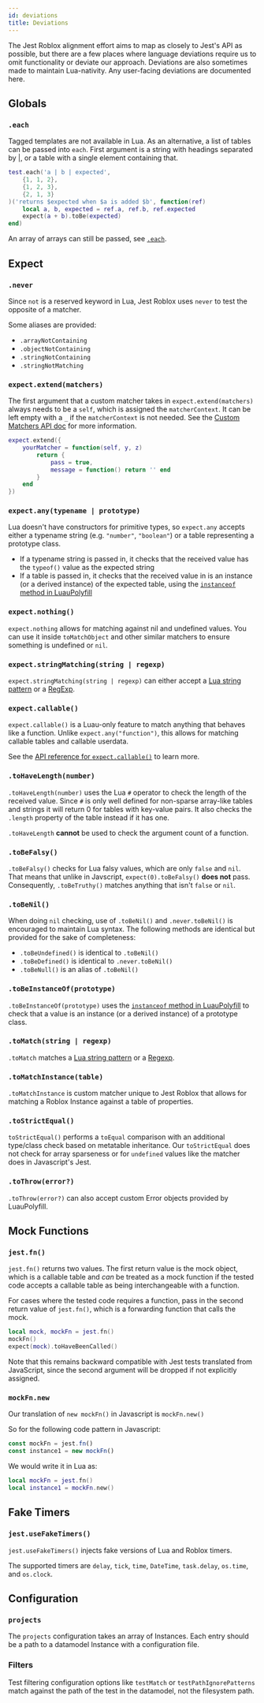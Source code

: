 ```yaml
---
id: deviations
title: Deviations
---
```


The Jest Roblox alignment effort aims to map as closely to Jest's API as possible, but there are a few places where language deviations require us to omit functionality or deviate our approach. Deviations are also sometimes made to maintain Lua-nativity. Any user-facing deviations are documented here.

## Globals

### `.each`
Tagged templates are not available in Lua. As an alternative, a list of tables can be passed into `each`. First argument is a string with headings separated by |, or a table with a single element containing that.

```lua
test.each('a | b | expected',
	{1, 1, 2},
	{1, 2, 3},
	{2, 1, 3}
)('returns $expected when $a is added $b', function(ref)
	local a, b, expected = ref.a, ref.b, ref.expected
	expect(a + b).toBe(expected)
end)
```

An array of arrays can still be passed, see [`.each`](api#describeeachtablename-fn-timeout).

## Expect

### `.never`
Since `not` is a reserved keyword in Lua, Jest Roblox uses `never` to test the opposite of a matcher.

Some aliases are provided:
* `.arrayNotContaining`
* `.objectNotContaining`
* `.stringNotContaining`
* `.stringNotMatching`

### `expect.extend(matchers)`
The first argument that a custom matcher takes in `expect.extend(matchers)` always needs to be a `self`, which is assigned the `matcherContext`. It can be left empty with a `_` if the `matcherContext` is not needed. See the [Custom Matchers API doc](expect#custom-matchers-api) for more information.

```lua
expect.extend({
	yourMatcher = function(self, y, z)
		return {
			pass = true,
			message = function() return '' end
		}
	end
})
```

### `expect.any(typename | prototype)`
Lua doesn't have constructors for primitive types, so `expect.any` accepts either a typename string (e.g. `"number"`, `"boolean"`) or a table representing a prototype class.
- If a typename string is passed in, it checks that the received value has the `typeof()` value as the expected string
- If a table is passed in, it checks that the received value in is an instance (or a derived instance) of the expected table, using the [`instanceof` method in LuauPolyfill](https://github.com/Roblox/luau-polyfill/blob/main/src/instanceof.lua)

### `expect.nothing()`
`expect.nothing` allows for matching against nil and undefined values. You can use it inside `toMatchObject` and other similar matchers to ensure something is undefined or `nil`.

### `expect.stringMatching(string | regexp)`
`expect.stringMatching(string | regexp)` can either accept a [Lua string
pattern](https://developer.roblox.com/en-us/articles/string-patterns-reference)
or a [RegExp](expect#regexp).

### `expect.callable()`
`expect.callable()` is a Luau-only feature to match anything that behaves like a
function. Unlike `expect.any("function")`, this allows for matching
callable tables and callable userdata.

See the [API reference for `expect.callable()`](expectapi#expectcallable) to learn more.

### `.toHaveLength(number)`
`.toHaveLength(number)` uses the Lua `#` operator to check the length of the received value. Since `#` is only well defined for non-sparse array-like tables and strings it will return 0 for tables with key-value pairs. It also checks the `.length` property of the table instead if it has one.

`.toHaveLength` **cannot** be used to check the argument count of a function.

### `.toBeFalsy()`
`.toBeFalsy()` checks for Lua falsy values, which are only `false` and `nil`. That means that unlike in Javscript, `expect(0).toBeFalsy()` **does not** pass. Consequently, `.toBeTruthy()` matches anything that isn't `false` or `nil`.

### `.toBeNil()`
When doing `nil` checking, use of `.toBeNil()` and `.never.toBeNil()` is encouraged to maintain Lua syntax. The following methods are identical but provided for the sake of completeness:
- `.toBeUndefined()` is identical to `.toBeNil()`
- `.toBeDefined()` is identical to `.never.toBeNil()`
- `.toBeNull()` is an alias of `.toBeNil()`

### `.toBeInstanceOf(prototype)`
`.toBeInstanceOf(prototype)` uses the [`instanceof` method in LuauPolyfill](https://github.com/Roblox/luau-polyfill/blob/main/src/instanceof.lua) to check that a value is an instance (or a derived instance) of a prototype class.

### `.toMatch(string | regexp)`
`.toMatch` matches a [Lua string pattern](https://developer.roblox.com/en-us/articles/string-patterns-reference) or a [Regexp](expect#regexp).

### `.toMatchInstance(table)`
`.toMatchInstance` is custom matcher unique to Jest Roblox that allows for matching a Roblox Instance against a table of properties.

### `.toStrictEqual()`
`toStrictEqual()` performs a `toEqual` comparison with an additional type/class check based on metatable inheritance. Our `toStrictEqual` does not check for array sparseness or for `undefined` values like the matcher does in Javascript's Jest.

### `.toThrow(error?)`
`.toThrow(error?)` can also accept custom Error objects provided by LuauPolyfill.

## Mock Functions

### `jest.fn()`
`jest.fn()` returns two values. The first return value is the mock object, which is a callable table and _can_ be treated as a mock function if the tested code accepts a callable table as being interchangeable with a function.

For cases where the tested code requires a function, pass in the second return value of `jest.fn()`, which is a forwarding function that calls the mock.
```lua
local mock, mockFn = jest.fn()
mockFn()
expect(mock).toHaveBeenCalled()
```

Note that this remains backward compatible with Jest tests translated from JavaScript, since the second argument will be dropped if not explicitly assigned.

### `mockFn.new`
Our translation of `new mockFn()` in Javascript is `mockFn.new()`

So for the following code pattern in Javascript:
```javascript
const mockFn = jest.fn()
const instance1 = new mockFn()
```
We would write it in Lua as:
```lua
local mockFn = jest.fn()
local instance1 = mockFn.new()
```

## Fake Timers

### `jest.useFakeTimers()`
`jest.useFakeTimers()` injects fake versions of Lua and Roblox timers.

The supported timers are `delay`, `tick`, `time`, `DateTime`, `task.delay`, `os.time`, and `os.clock`.

## Configuration

### `projects`
The `projects` configuration takes an array of Instances. Each entry should be a path to a datamodel Instance with a configuration file.

### Filters
Test filtering configuration options like `testMatch` or `testPathIgnorePatterns` match against the path of the test in the datamodel, not the filesystem path.
